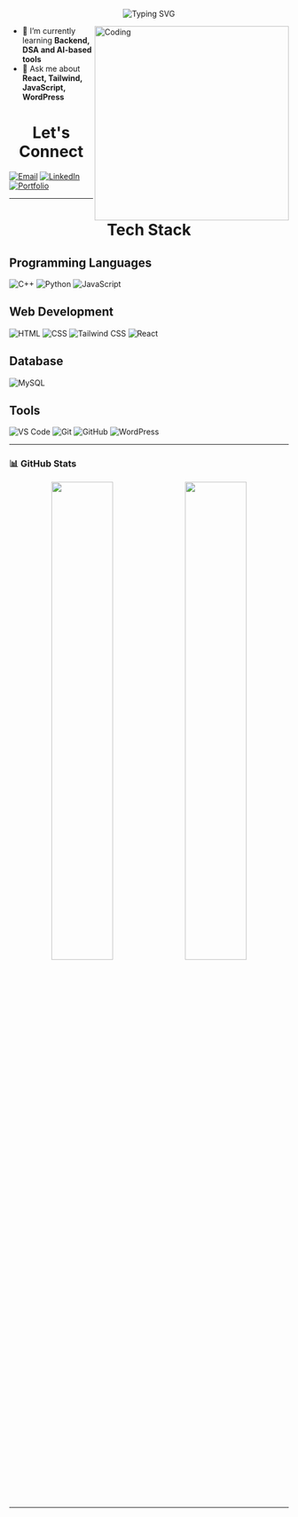 <p align="center">
  <img src="https://readme-typing-svg.demolab.com?font=Fira+Code&size=24&duration=2000&pause=1000&color=00F7FF&center=true&vCenter=true&multiline=true&width=700&lines=Hey+there!+👋+I'm+Aman+Singh.;I+love+building+web+apps.;Let's+connect+and+code+together!+🚀" alt="Typing SVG" />
</p>


<img align="right" alt="Coding" width="350" src="https://media.giphy.com/media/ZVik7pBtu9dNS/giphy.gif">

- 🌱 I’m currently learning **Backend, DSA and AI-based tools**
- 💬 Ask me about **React, Tailwind, JavaScript, WordPress**

**<h1 align="center">Let's Connect</h1>**
[![Email](https://img.shields.io/badge/Email-amansingh@example.com-red?style=flat&logo=gmail&logoColor=white)](mailto:amancrafts.dev@gmail.com)
[![LinkedIn](https://img.shields.io/badge/-LinkedIn-0077B5?logo=linkedin&logoColor=white)](https://www.linkedin.com/in/aman-singh-a00toad/)
[![Portfolio](https://img.shields.io/badge/-Portfolio-black?logo=firefox&logoColor=white)](https://aman-toad.github.io/Portfolio/)

---

**<h1 align="center">Tech Stack</h1>**

## Programming Languages
![C++](https://img.shields.io/badge/C++-00599C?style=flat&logo=c%2B%2B&logoColor=white)
![Python](https://img.shields.io/badge/Python-3776AB?style=flat&logo=python&logoColor=white)
![JavaScript](https://img.shields.io/badge/JavaScript-F7DF1E?style=flat&logo=javascript&logoColor=black)

## Web Development
![HTML](https://img.shields.io/badge/HTML5-E34F26?style=flat&logo=html5&logoColor=white)
![CSS](https://img.shields.io/badge/CSS3-1572B6?style=flat&logo=css3&logoColor=white)
![Tailwind CSS](https://img.shields.io/badge/TailwindCSS-38B2AC?style=flat&logo=tailwind-css&logoColor=white)
![React](https://img.shields.io/badge/React-20232A?style=flat&logo=react&logoColor=61DAFB)

## Database 
![MySQL](https://img.shields.io/badge/MySQL-4479A1?style=flat&logo=mysql&logoColor=white)

## Tools 
![VS Code](https://img.shields.io/badge/VSCode-007ACC?style=flat&logo=visual-studio-code&logoColor=white)
![Git](https://img.shields.io/badge/Git-F05032?style=flat&logo=git&logoColor=white)
![GitHub](https://img.shields.io/badge/GitHub-181717?style=flat&logo=github&logoColor=white)
![WordPress](https://img.shields.io/badge/WordPress-21759B?style=flat&logo=wordpress&logoColor=white)


---

### 📊 GitHub Stats
<p align="center">
  <img src="https://github-readme-stats.vercel.app/api?username=Aman-toad&show_icons=true&theme=radical" width="47%" />
  <img src="https://github-readme-streak-stats.herokuapp.com/?user=Aman-toad&theme=radical" width="47%" />
</p>

---

